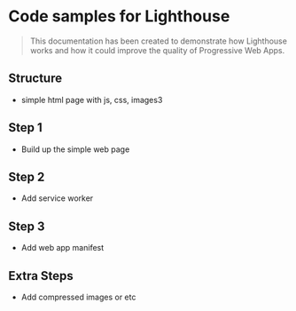 # Code samples for Lighthouse
> This documentation has been created to demonstrate how Lighthouse works and how it could improve the quality of Progressive Web Apps.

## Structure
- simple html page with js, css, images3

## Step 1
- Build up the simple web page

## Step 2
- Add service worker

## Step 3
- Add web app manifest

## Extra Steps
- Add compressed images or etc

